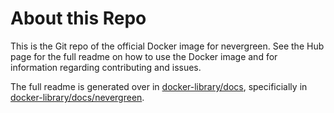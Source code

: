 # About this Repo

This is the Git repo of the official Docker image for nevergreen. See the
Hub page for the full readme on how to use the Docker image and for information
regarding contributing and issues.

The full readme is generated over in [docker-library/docs](https://github.com/docker-library/docs),
specificially in [docker-library/docs/nevergreen](https://github.com/docker-library/docs/tree/master/nevergreen).
